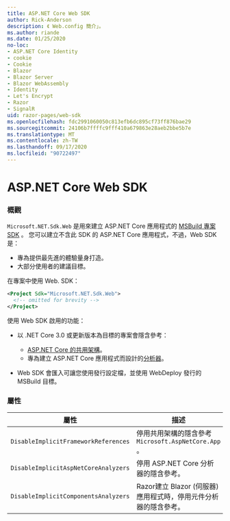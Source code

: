```yaml
---
title: ASP.NET Core Web SDK
author: Rick-Anderson
description: 《 Web.config 簡介」。
ms.author: riande
ms.date: 01/25/2020
no-loc:
- ASP.NET Core Identity
- cookie
- Cookie
- Blazor
- Blazor Server
- Blazor WebAssembly
- Identity
- Let's Encrypt
- Razor
- SignalR
uid: razor-pages/web-sdk
ms.openlocfilehash: fdc2991060050c813efb6dc895cf73ff876bae29
ms.sourcegitcommit: 24106b7ffffc9fff410a679863e28aeb2bbe5b7e
ms.translationtype: MT
ms.contentlocale: zh-TW
ms.lasthandoff: 09/17/2020
ms.locfileid: "90722497"
---
```

# <a name="aspnet-core-web-sdk"></a>ASP.NET Core Web SDK

### <a name="overview"></a>概觀

`Microsoft.NET.Sdk.Web` 是用來建立 ASP.NET Core 應用程式的 [MSBuild 專案 SDK](/visualstudio/msbuild/how-to-use-project-sdk) 。 您可以建立不含此 SDK 的 ASP.NET Core 應用程式，不過，Web SDK 是：

* 專為提供最先進的體驗量身打造。
* 大部分使用者的建議目標。

在專案中使用 Web. SDK：

  ```xml
  <Project Sdk="Microsoft.NET.Sdk.Web">
    <!-- omitted for brevity -->
  </Project>
  ```

使用 Web SDK 啟用的功能：

* 以 .NET Core 3.0 或更新版本為目標的專案會隱含參考：

  * [ASP.NET Core 的共用架構](xref:fundamentals/metapackage-app)。
  * 專為建立 ASP.NET Core 應用程式而設計的[分析器](/visualstudio/extensibility/getting-started-with-roslyn-analyzers)。
* Web SDK 會匯入可讓您使用發行設定檔，並使用 WebDeploy 發行的 MSBuild 目標。

### <a name="properties"></a>屬性

| 屬性 | 描述 |
| -------- | ----------- |
| `DisableImplicitFrameworkReferences` | 停用共用架構的隱含參考 `Microsoft.AspNetCore.App` 。 |
| `DisableImplicitAspNetCoreAnalyzers` | 停用 ASP.NET Core 分析器的隱含參考。 |
| `DisableImplicitComponentsAnalyzers` | Razor建立 Blazor (伺服器) 應用程式時，停用元件分析器的隱含參考。 |